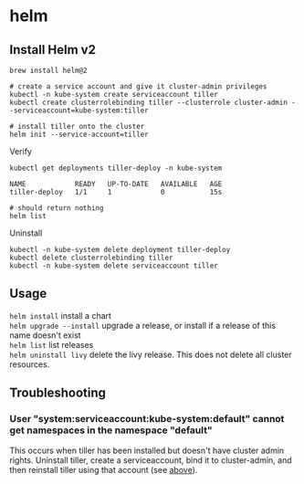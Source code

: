 # helm

## Install Helm v2

```
brew install helm@2

# create a service account and give it cluster-admin privileges
kubectl -n kube-system create serviceaccount tiller
kubectl create clusterrolebinding tiller --clusterrole cluster-admin --serviceaccount=kube-system:tiller

# install tiller onto the cluster
helm init --service-account=tiller
```

Verify
```
kubectl get deployments tiller-deploy -n kube-system

NAME            READY   UP-TO-DATE   AVAILABLE   AGE
tiller-deploy   1/1     1            0           15s

# should return nothing
helm list
```

Uninstall
```
kubectl -n kube-system delete deployment tiller-deploy
kubectl delete clusterrolebinding tiller
kubectl -n kube-system delete serviceaccount tiller
```

## Usage

`helm install` install a chart  
`helm upgrade --install` upgrade a release, or install if a release of this name doesn't exist  
`helm list` list releases  
`helm uninstall livy` delete the livy release. This does not delete all cluster resources.  

## Troubleshooting

### User "system:serviceaccount:kube-system:default" cannot get namespaces in the namespace "default"

This occurs when tiller has been installed but doesn't have cluster admin rights.
Uninstall tiller, create a serviceaccount, bind it to cluster-admin, and then reinstall tiller using that account (see [above](#install-helm-v2)).
